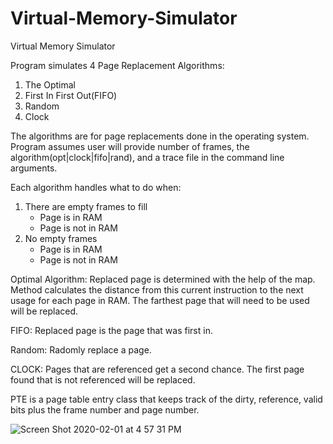 # Virtual-Memory-Simulator

Virtual Memory Simulator

Program simulates 4 Page Replacement Algorithms: 
1. The Optimal
2. First In First Out(FIFO) 
3. Random
4. Clock

The algorithms are for page replacements done in the operating system. Program assumes user will provide 
number of frames, the algorithm(opt|clock|fifo|rand), and a trace file in the command line arguments.

Each algorithm handles what to do when:
1. There are empty frames to fill
    - Page is in RAM
    - Page is not in RAM
2. No empty frames
    - Page is in RAM
    - Page is not in RAM
    
Optimal Algorithm:
Replaced page is determined with the help of the map. Method calculates the
distance from this current instruction to the next usage for each page in
RAM. The farthest page that will need to be used will be replaced.

FIFO:
Replaced page is the page that was first in.

Random:
Radomly replace a page.

CLOCK:
Pages that are referenced get a second chance. The first page found that is not referenced will be replaced.

PTE is a page table entry class that keeps track of the dirty, reference, valid bits plus the frame number and page number.

![Screen Shot 2020-02-01 at 4 57 31 PM](https://user-images.githubusercontent.com/31720526/73600861-fd9f6b80-4513-11ea-8747-1e19e705d745.png)

